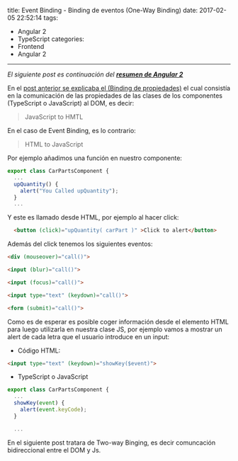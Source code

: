 title: Event Binding - Binding de eventos (One-Way Binding)
date: 2017-02-05 22:52:14
tags:
- Angular 2
- TypeScript
categories:
- Frontend
- Angular 2
---

*El siguiente post es continuación del **[resumen de Angular 2](/2017/01/30/angular2/)***

En el [post anterior se explicaba el (Binding de propiedades)](/2017/02/02/Angular2-dataBinging/) el cual consistía en la comunicación de las propiedades de las clases de los componentes (TypeScript o JavaScript) al DOM, es decir:

> JavaScript to HMTL

En el caso de Event Binding, es lo contrario:

> HTML to JavaScript

Por ejemplo añadimos una función en nuestro componente:

```typescript
export class CarPartsComponent {
  ...
  upQuantity() {
    alert("You Called upQuantity");
  }
  ...
```

Y este es llamado desde HTML, por ejemplo al hacer click:

```html
  <button (click)="upQuantity( carPart )" >Click to alert</button>
```

Además del click tenemos los siguientes eventos:


```html
<div (mouseover)="call()">

<input (blur)="call()">

<input (focus)="call()">

<input type="text" (keydown)="call()">

<form (submit)="call()">
```

Como es de esperar es posible coger información desde el elemento HTML para luego utilizarla en nuestra clase JS, por ejemplo vamos a mostrar un alert de cada letra que el usuario introduce en un input:

* Código HTML:

```html
<input type="text" (keydown)="showKey($event)">
```

* TypeScript o JavaScript

```typescript
export class CarPartsComponent {
  ...
  showKey(event) {
    alert(event.keyCode);
  }

  ...
```  

En el siguiente post tratara de Two-way Binging, es decir comuncación bidireccional entre el DOM y Js.
